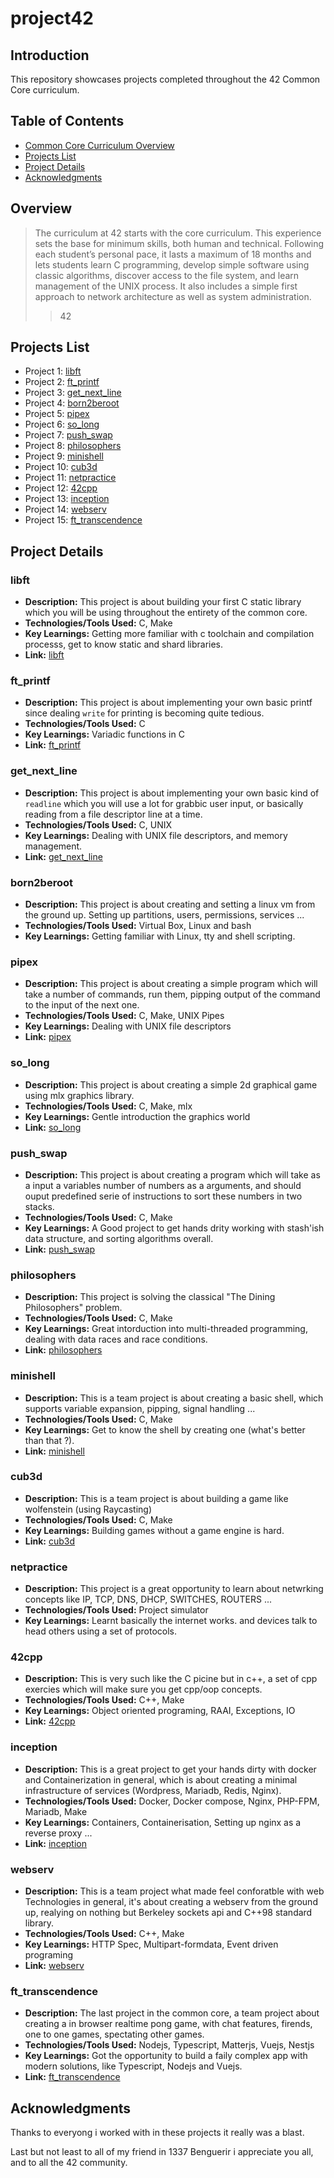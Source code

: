 # project42

## Introduction
This repository showcases projects completed throughout the 42 Common Core curriculum.

## Table of Contents
- [Common Core Curriculum Overview](#overview)
- [Projects List](#projects-list)
- [Project Details](#project-details)
- [Acknowledgments](#acknowledgments)

## Overview
> The curriculum at 42 starts with the core curriculum. This experience sets the base for minimum skills, both human and technical. Following each student’s personal pace, it lasts a maximum of 18 months and lets students learn C programming, develop simple software using classic algorithms, discover access to the file system, and learn management of the UNIX process. It also includes a simple first approach to network architecture as well as system administration. 
>> 42

## Projects List
- Project 1:  [libft](#libft)
- Project 2:  [ft_printf](#ft_printf)
- Project 3:  [get_next_line](#get_next_line)
- Project 4:  [born2beroot](#born2beroot)
- Project 5:  [pipex](#pipex)
- Project 6:  [so_long](#so_long)
- Project 7:  [push_swap](#push_swap)
- Project 8:  [philosophers](#philosophers)
- Project 9:  [minishell](#minishell)
- Project 10: [cub3d](#cub3d)
- Project 11: [netpractice](#netpractice)
- Project 12: [42cpp](#42cpp)
- Project 13: [inception](#inception)
- Project 14: [webserv](#webserv)
- Project 15: [ft_transcendence](#ft_transcendence)

## Project Details

### libft
- **Description:** This project is about building your first C static library which you will be using throughout the entirety of the common core.
- **Technologies/Tools Used:** C, Make
- **Key Learnings:** Getting more familiar with c toolchain and compilation processs, get to know static and shard libraries.
- **Link:** [libft](https://github.com/ayoubedd/libft)

### ft_printf
- **Description:** This project is about implementing your own basic printf since dealing `write` for printing is becoming quite tedious.
- **Technologies/Tools Used:** C
- **Key Learnings:** Variadic functions in C
- **Link:** [ft_printf](https://github.com/ayoubedd/ft_printf)

### get_next_line
- **Description:** This project is about implementing your own basic kind of `readline` which you will use a lot for grabbic user input, or basically reading from a file descriptor line at a time.
- **Technologies/Tools Used:** C, UNIX
- **Key Learnings:** Dealing with UNIX file descriptors, and memory management.
- **Link:** [get_next_line](https://github.com/ayoubedd/get_next_line)

### born2beroot
- **Description:** This project is about creating and setting a linux vm from the ground up. Setting up partitions, users, permissions, services ...
- **Technologies/Tools Used:** Virtual Box, Linux and bash
- **Key Learnings:** Getting familiar with Linux, tty and shell scripting.

### pipex
- **Description:** This project is about creating a simple program which will take a number of commands, run them, pipping output of the command to the input of the next one.
- **Technologies/Tools Used:** C, Make, UNIX Pipes
- **Key Learnings:** Dealing with UNIX file descriptors
- **Link:** [pipex](https://github.com/ayoubedd/pipex)

### so_long
- **Description:** This project is about creating a simple 2d graphical game using mlx graphics library.
- **Technologies/Tools Used:** C, Make, mlx
- **Key Learnings:** Gentle introduction the graphics world
- **Link:** [so_long](https://github.com/ayoubedd/so_long)

### push_swap
- **Description:** This project is about creating a program which will take as a input a variables number of numbers as a arguments, and should ouput predefined serie of instructions to sort these numbers in two stacks.
- **Technologies/Tools Used:** C, Make
- **Key Learnings:** A Good project to get hands drity working with stash'ish data structure, and sorting algorithms overall.
- **Link:** [push_swap](https://github.com/ayoubedd/push_swap)

### philosophers
- **Description:** This project is solving the classical "The Dining Philosophers" problem.
- **Technologies/Tools Used:** C, Make
- **Key Learnings:** Great intorduction into multi-threaded programming, dealing with data races and race conditions.
- **Link:** [philosophers](https://github.com/ayoubedd/philosophers)

### minishell
- **Description:** This is a team project is about creating a basic shell, which supports variable expansion, pipping, signal handling ...
- **Technologies/Tools Used:** C, Make
- **Key Learnings:** Get to know the shell by creating one (what's better than that ?).
- **Link:** [minishell](https://github.com/ayoubedd/minishell)

### cub3d
- **Description:** This is a team project is about building a game like wolfenstein (using Raycasting)
- **Technologies/Tools Used:** C, Make
- **Key Learnings:** Building games without a game engine is hard.
- **Link:** [cub3d](https://github.com/ayoubedd/cub3d)

### netpractice
- **Description:** This project is a great opportunity to learn about netwrking concepts like IP, TCP, DNS, DHCP, SWITCHES, ROUTERS ...
- **Technologies/Tools Used:** Project simulator
- **Key Learnings:** Learnt basically the internet works. and devices talk to head others using a set of protocols.

### 42cpp
- **Description:** This is very such like the C picine but in c++, a set of cpp exercies which will make sure you get cpp/oop concepts.
- **Technologies/Tools Used:** C++, Make
- **Key Learnings:** Object oriented programing, RAAI, Exceptions, IO
- **Link:** [42cpp](https://github.com/ayoubedd/42-cpp)

### inception
- **Description:** This is a great project to get your hands dirty with docker and Containerization in general, which is about creating a minimal infrastructure of services (Wordpress, Mariadb, Redis, Nginx).
- **Technologies/Tools Used:** Docker, Docker compose, Nginx, PHP-FPM, Mariadb, Make
- **Key Learnings:** Containers, Containerisation, Setting up nginx as a reverse proxy ...
- **Link:** [inception](https://github.com/ayoubedd/inception)

### webserv
- **Description:** This is a team project what made feel conforatble with web Technologies in general, it's about creating a webserv from the ground up, realying on nothing but Berkeley sockets api and C++98 standard library.
- **Technologies/Tools Used:** C++, Make
- **Key Learnings:** HTTP Spec, Multipart-formdata, Event driven programing
- **Link:** [webserv](https://github.com/ayoubedd/webserv)

### ft_transcendence
- **Description:** The last project in the common core, a team project about creating a in browser realtime pong game, with chat features, firends, one to one games, spectating other games.
- **Technologies/Tools Used:** Nodejs, Typescript, Matterjs, Vuejs, Nestjs
- **Key Learnings:** Got the opportunity to build a faily complex app with modern solutions, like Typescript, Nodejs and Vuejs.
- **Link:** [ft_transcendence](https://github.com/ayoubedd/ft_transcendence)

## Acknowledgments
Thanks to everyong i worked with in these projects it really was a blast.

Last but not least to all of my friend in 1337 Benguerir i appreciate you all, and to all the 42 community.
